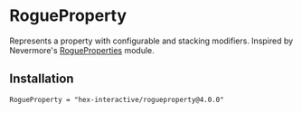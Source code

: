# RogueProperty

Represents a property with configurable and stacking modifiers. Inspired by Nevermore's [RogueProperties](https://github.com/Quenty/NevermoreEngine/tree/main/src/rogue-properties) module.

## Installation

```
RogueProperty = "hex-interactive/rogueproperty@4.0.0"
```
